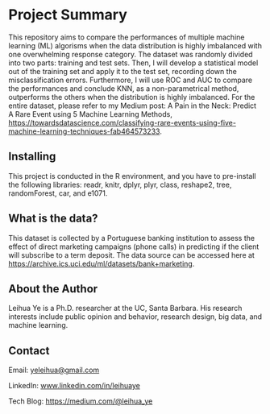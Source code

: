 # Project Summary

This repository aims to compare the performances of multiple machine learning (ML) algorisms when the data distribution is highly imbalanced with one overwhelming response category. The dataset was randomly divided into two parts: training and test sets. Then, I will develop a statistical model out of the training set and apply it to the test set, recording down the misclassification errors. Furthermore, I will use ROC and AUC to compare the performances and conclude KNN, as a non-parametrical method, outperforms the others when the distribution is highly imbalanced. 
For the entire dataset, please refer to my Medium post: A Pain in the Neck: Predict A Rare Event using 5 Machine Learning Methods, https://towardsdatascience.com/classifying-rare-events-using-five-machine-learning-techniques-fab464573233.

## Installing

This project is conducted in the R environment, and you have to pre-install the following libraries: readr, knitr, dplyr, plyr, class, reshape2, tree, randomForest, car, and e1071.

## What is the data?

This dataset is collected by a Portuguese banking institution to assess the effect of direct marketing campaigns (phone calls) in predicting if the client will subscribe to a term deposit. The data source can be accessed here at https://archive.ics.uci.edu/ml/datasets/bank+marketing.

## About the Author

Leihua Ye is a Ph.D. researcher at the UC, Santa Barbara. His research interests include public opinion and behavior, research design, big data, and machine learning.

## Contact
Email: yeleihua@gmail.com

LinkedIn: www.linkedin.com/in/leihuaye

Tech Blog: https://medium.com/@leihua_ye
